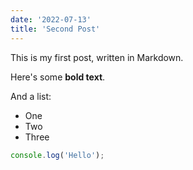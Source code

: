 ```yaml
---
date: '2022-07-13'
title: 'Second Post'
---
```


This is my first post, written in Markdown.

Here's some **bold text**.

And a list:

- One
- Two
- Three

```javascript
console.log('Hello');
```
